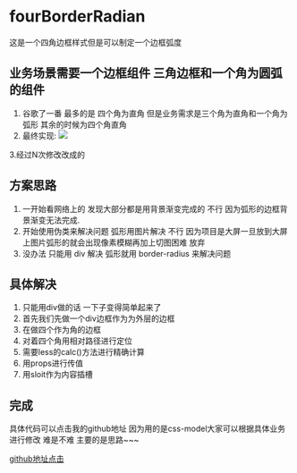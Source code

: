 # fourBorderRadian
这是一个四角边框样式但是可以制定一个边框弧度

## 业务场景需要一个边框组件 三角边框和一个角为圆弧的组件 ##

1. 谷歌了一番 最多的是 四个角为直角 但是业务需求是三个角为直角和一个角为弧形 其余的时候为四个角直角  
2. 最终实现: 
![](https://user-gold-cdn.xitu.io/2019/7/15/16bf37ab93a5159d?w=810&h=670&f=png&s=168400)

3.经过N次修改改成的

## 方案思路 ##
1. 一开始看网络上的 发现大部分都是用背景渐变完成的 不行 因为弧形的边框背景渐变无法完成.  
2. 开始使用伪类来解决问题 弧形用图片解决 不行 因为项目是大屏一旦放到大屏上图片弧形的就会出现像素模糊再加上切图困难 放弃
3. 没办法 只能用 div 解决 弧形就用 border-radius 来解决问题 

## 具体解决 ##
1. 只能用div做的话 一下子变得简单起来了 
2. 首先我们先做一个div边框作为为外层的边框
3. 在做四个作为角的边框
4. 对着四个角用相对路径进行定位
5. 需要less的calc()方法进行精确计算
6. 用props进行传值
7. 用sloit作为内容插槽


## 完成 ##
具体代码可以点击我的github地址
因为用的是css-model大家可以根据具体业务进行修改  难是不难  主要的是思路~~~

[github地址点击](https://github.com/Xia121/fourBorderRadian.git)


